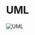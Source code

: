 <h1>UML</h1>
<img src="https://github.com/user-attachments/assets/3bc85eb7-731f-4afb-b82d-fc9f27a55574" alt="UML"/>
